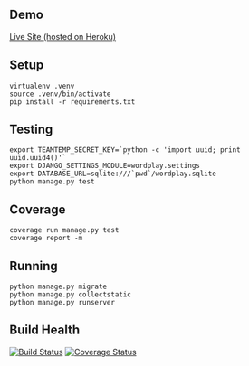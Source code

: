 Demo
-----

[Live Site (hosted on Heroku)](https://word-play.herokuapp.com)

Setup
-----

```
virtualenv .venv
source .venv/bin/activate
pip install -r requirements.txt
```

Testing
-------

```
export TEAMTEMP_SECRET_KEY=`python -c 'import uuid; print uuid.uuid4()'`
export DJANGO_SETTINGS_MODULE=wordplay.settings
export DATABASE_URL=sqlite:///`pwd`/wordplay.sqlite
python manage.py test
```

Coverage
-------

```
coverage run manage.py test
coverage report -m
```

Running
-------

```
python manage.py migrate
python manage.py collectstatic
python manage.py runserver
```

Build Health
-----------
[![Build Status](https://travis-ci.org/mvillis/wordplay.svg)](https://travis-ci.org/mvillis/wordplay)
[![Coverage Status](https://coveralls.io/repos/mvillis/wordplay/badge.svg?branch=master&service=github)](https://coveralls.io/github/mvillis/wordplay?branch=master)
